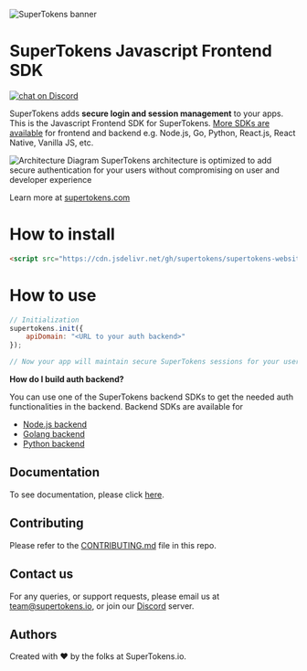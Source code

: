 
![SuperTokens banner](https://raw.githubusercontent.com/supertokens/supertokens-logo/master/images/Artboard%20%E2%80%93%2027%402x.png)

# SuperTokens Javascript Frontend SDK

<a href="https://supertokens.io/discord">
<img src="https://img.shields.io/discord/603466164219281420.svg?logo=discord"
    alt="chat on Discord"></a>

SuperTokens adds **secure login and session management** to your apps. This is the Javascript Frontend SDK for SuperTokens. [More SDKs are available](https://github.com/supertokens) for frontend and backend e.g. Node.js, Go, Python, React.js, React Native, Vanilla JS, etc.

![Architecture Diagram](https://supertokens.com/img/architecture/self_hosted_generic.png)
SuperTokens architecture is optimized to add secure authentication for your users without compromising on user and developer experience


Learn more at [supertokens.com](https://supertokens.com)


# How to install

```html
<script src="https://cdn.jsdelivr.net/gh/supertokens/supertokens-website/bundle/bundle.js"></script>
```

# How to use

```javascript
// Initialization
supertokens.init({
    apiDomain: "<URL to your auth backend>"
});

// Now your app will maintain secure SuperTokens sessions for your users
```

**How do I build auth backend?**

You can use one of the SuperTokens backend SDKs to get the needed auth functionalities in the backend. Backend SDKs are available for
* [Node.js backend](https://github.com/supertokens/supertokens-node)
* [Golang backend](https://github.com/supertokens/supertokens-golang)
* [Python backend](https://github.com/supertokens/supertokens-python)


## Documentation
To see documentation, please click [here](https://supertokens.io/docs/community/introduction).

## Contributing
Please refer to the [CONTRIBUTING.md](https://github.com/supertokens/supertokens-website/blob/master/CONTRIBUTING.md) file in this repo.

## Contact us
For any queries, or support requests, please email us at team@supertokens.io, or join our [Discord](supertokens.io/discord) server.

## Authors
Created with :heart: by the folks at SuperTokens.io.
